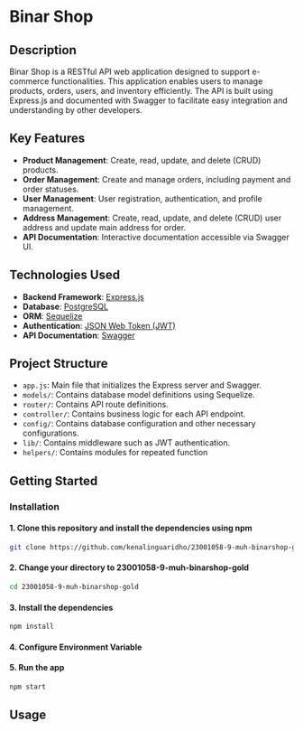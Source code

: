 # Binar Shop

## Description

Binar Shop is a RESTful API web application designed to support e-commerce functionalities. This application enables users to manage products, orders, users, and inventory efficiently. The API is built using Express.js and documented with Swagger to facilitate easy integration and understanding by other developers.

## Key Features

- **Product Management**: Create, read, update, and delete (CRUD) products.
- **Order Management**: Create and manage orders, including payment and order statuses.
- **User Management**: User registration, authentication, and profile management.
- **Address Management**: Create, read, update, and delete (CRUD) user address and update main address for order.
- **API Documentation**: Interactive documentation accessible via Swagger UI.

## Technologies Used

- **Backend Framework**: [Express.js](https://expressjs.com/)
- **Database**: [PostgreSQL](https://www.postgresql.org/)
- **ORM**: [Sequelize](https://sequelize.org/)
- **Authentication**: [JSON Web Token (JWT)](https://jwt.io/)
- **API Documentation**: [Swagger](https://swagger.io/)

## Project Structure

- `app.js`: Main file that initializes the Express server and Swagger.
- `models/`: Contains database model definitions using Sequelize.
- `router/`: Contains API route definitions.
- `controller/`: Contains business logic for each API endpoint.
- `config/`: Contains database configuration and other necessary configurations.
- `lib/`: Contains middleware such as JWT authentication.
- `helpers/`: Contains modules for repeated function

## Getting Started

### Installation

#### 1. Clone this repository and install the dependencies using npm

```sh
git clone https://github.com/kenalinguaridho/23001058-9-muh-binarshop-gold.git
```
#### 2. Change your directory to 23001058-9-muh-binarshop-gold
```sh
cd 23001058-9-muh-binarshop-gold
```
#### 3. Install the dependencies
```sh
npm install
```
#### 4. Configure Environment Variable
#### 5. Run the app
```sh
npm start
```

## Usage
